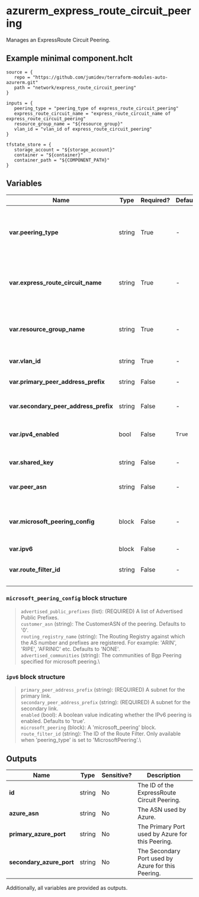 # azurerm_express_route_circuit_peering

Manages an ExpressRoute Circuit Peering.

## Example minimal component.hclt

```hcl
source = {
   repo = "https://github.com/jumidev/terraform-modules-auto-azurerm.git" 
   path = "network/express_route_circuit_peering" 
}

inputs = {
   peering_type = "peering_type of express_route_circuit_peering" 
   express_route_circuit_name = "express_route_circuit_name of express_route_circuit_peering" 
   resource_group_name = "${resource_group}" 
   vlan_id = "vlan_id of express_route_circuit_peering" 
}

tfstate_store = {
   storage_account = "${storage_account}" 
   container = "${container}" 
   container_path = "${COMPONENT_PATH}" 
}

```

## Variables

| Name | Type | Required? |  Default  |  Description |
| ---- | ---- | --------- |  ----------- | ----------- |
| **var.peering_type** | string | True | -  |  The type of the ExpressRoute Circuit Peering. Acceptable values include `AzurePrivatePeering`, `AzurePublicPeering` and `MicrosoftPeering`. | 
| **var.express_route_circuit_name** | string | True | -  |  The name of the ExpressRoute Circuit in which to create the Peering. Changing this forces a new resource to be created. | 
| **var.resource_group_name** | string | True | -  |  The name of the resource group in which to create the Express Route Circuit Peering. Changing this forces a new resource to be created. | 
| **var.vlan_id** | string | True | -  |  A valid VLAN ID to establish this peering on. | 
| **var.primary_peer_address_prefix** | string | False | -  |  A `/30` subnet for the primary link. Required when config for IPv4. | 
| **var.secondary_peer_address_prefix** | string | False | -  |  A `/30` subnet for the secondary link. Required when config for IPv4. | 
| **var.ipv4_enabled** | bool | False | `True`  |  A boolean value indicating whether the IPv4 peering is enabled. Defaults to `true`. | 
| **var.shared_key** | string | False | -  |  The shared key. Can be a maximum of 25 characters. | 
| **var.peer_asn** | string | False | -  |  The Either a 16-bit or a 32-bit ASN. Can either be public or private. | 
| **var.microsoft_peering_config** | block | False | -  |  A `microsoft_peering_config` block. Required when `peering_type` is set to `MicrosoftPeering` and config for IPv4. | 
| **var.ipv6** | block | False | -  |  A `ipv6` block. | 
| **var.route_filter_id** | string | False | -  |  The ID of the Route Filter. Only available when `peering_type` is set to `MicrosoftPeering`. | 

### `microsoft_peering_config` block structure

> `advertised_public_prefixes` (list): (REQUIRED) A list of Advertised Public Prefixes.\
> `customer_asn` (string): The CustomerASN of the peering. Defaults to '0'.\
> `routing_registry_name` (string): The Routing Registry against which the AS number and prefixes are registered. For example: 'ARIN', 'RIPE', 'AFRINIC' etc. Defaults to 'NONE'.\
> `advertised_communities` (string): The communities of Bgp Peering specified for microsoft peering.\

### `ipv6` block structure

> `primary_peer_address_prefix` (string): (REQUIRED) A subnet for the primary link.\
> `secondary_peer_address_prefix` (string): (REQUIRED) A subnet for the secondary link.\
> `enabled` (bool): A boolean value indicating whether the IPv6 peering is enabled. Defaults to 'true'.\
> `microsoft_peering` (block): A 'microsoft_peering' block.\
> `route_filter_id` (string): The ID of the Route Filter. Only available when 'peering_type' is set to 'MicrosoftPeering'.\



## Outputs

| Name | Type | Sensitive? | Description |
| ---- | ---- | --------- | --------- |
| **id** | string | No  | The ID of the ExpressRoute Circuit Peering. | 
| **azure_asn** | string | No  | The ASN used by Azure. | 
| **primary_azure_port** | string | No  | The Primary Port used by Azure for this Peering. | 
| **secondary_azure_port** | string | No  | The Secondary Port used by Azure for this Peering. | 

Additionally, all variables are provided as outputs.
